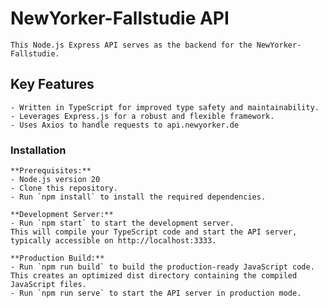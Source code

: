 # NewYorker-Fallstudie API

    This Node.js Express API serves as the backend for the NewYorker-Fallstudie.

## Key Features

    - Written in TypeScript for improved type safety and maintainability.
    - Leverages Express.js for a robust and flexible framework.
    - Uses Axios to handle requests to api.newyorker.de

### Installation

    **Prerequisites:**
    - Node.js version 20
    - Clone this repository.
    - Run `npm install` to install the required dependencies.

    **Development Server:**
    - Run `npm start` to start the development server.
    This will compile your TypeScript code and start the API server, typically accessible on http://localhost:3333.

    **Production Build:**
    - Run `npm run build` to build the production-ready JavaScript code.
    This creates an optimized dist directory containing the compiled JavaScript files.
    - Run `npm run serve` to start the API server in production mode.
